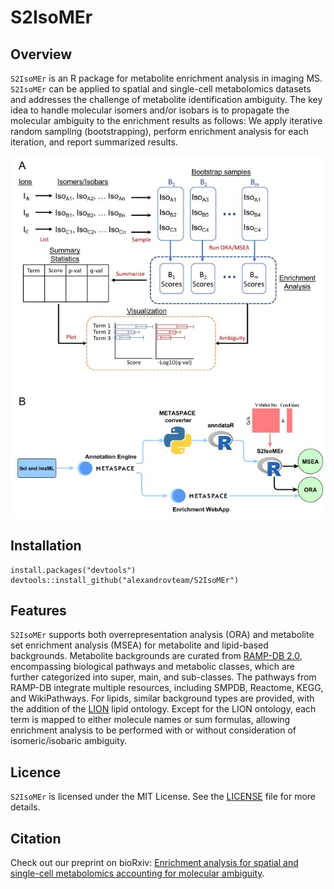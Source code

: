 # S2IsoMEr

## Overview

`S2IsoMEr` is an R package for metabolite enrichment analysis in imaging MS. `S2IsoMEr` can be applied to spatial and single-cell metabolomics datasets and addresses the challenge of metabolite identification ambiguity. The key idea to handle molecular isomers and/or isobars is to propagate the molecular ambiguity to the enrichment results as follows: We apply iterative random sampling (bootstrapping), perform enrichment analysis for each iteration, and report summarized results.

![](man/figures/Main_figure.jpg)

## Installation

```         
install.packages("devtools")
devtools::install_github("alexandrovteam/S2IsoMEr")
```

## Features

`S2IsoMEr` supports both overrepresentation analysis (ORA) and metabolite set enrichment analysis (MSEA) for metabolite and lipid-based backgrounds. Metabolite backgrounds are curated from [RAMP-DB 2.0](https://academic.oup.com/bioinformatics/article/39/1/btac726/6827287), encompassing biological pathways and metabolic classes, which are further categorized into super, main, and sub-classes. The pathways from RAMP-DB integrate multiple resources, including SMPDB, Reactome, KEGG, and WikiPathways. For lipids, similar background types are provided, with the addition of the [LION](http://lipidontology.com/) lipid ontology. Except for the LION ontology, each term is mapped to either molecule names or sum formulas, allowing enrichment analysis to be performed with or without consideration of isomeric/isobaric ambiguity.

## Licence

`S2IsoMEr` is licensed under the MIT License. See the [LICENSE](https://github.com/alexandrovteam/S2IsoMEr?tab=MIT-1-ov-file) file for more details.

## Citation

Check out our preprint on bioRxiv: [Enrichment analysis for spatial and single-cell metabolomics accounting for molecular ambiguity](https://www.biorxiv.org/content/10.1101/2024.08.23.609355v1).


